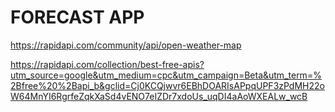 # FORECAST APP

https://rapidapi.com/community/api/open-weather-map

https://rapidapi.com/collection/best-free-apis?utm_source=google&utm_medium=cpc&utm_campaign=Beta&utm_term=%2Bfree%20%2Bapi_b&gclid=Cj0KCQjwvr6EBhDOARIsAPpqUPF3zPdMH22oW64MnYI6RgrfeZqkXaSd4vENO7eIZDr7xdoUs_uqDI4aAoWXEALw_wcB